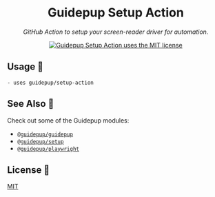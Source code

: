 <h1 align="center">Guidepup Setup Action</h1>
<p align="center">
  <i>GitHub Action to setup your screen-reader driver for automation.</i>
</p>
<p align="center">
  <a href="https://github.com/guidepup/setup-action/blob/main/LICENSE"><img alt="Guidepup Setup Action uses the MIT license" src="https://img.shields.io/github/license/guidepup/setup-action" /></a>
</p>

## Usage 🦮

```
- uses guidepup/setup-action
```

## See Also 🐶

Check out some of the Guidepup modules:

- [`@guidepup/guidepup`](https://github.com/guidepup/guidepup/)
- [`@guidepup/setup`](https://github.com/guidepup/setup/)
- [`@guidepup/playwright`](https://github.com/guidepup/guidepup-playwright/)

## License 🐩

[MIT](https://github.com/guidepup/guidepup/blob/main/LICENSE)
